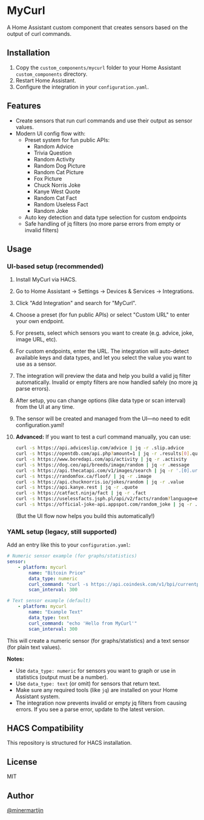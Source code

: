 # MyCurl

A Home Assistant custom component that creates sensors based on the output of curl commands.

## Installation

1. Copy the `custom_components/mycurl` folder to your Home Assistant `custom_components` directory.
2. Restart Home Assistant.
3. Configure the integration in your `configuration.yaml`.


## Features
- Create sensors that run curl commands and use their output as sensor values.
- Modern UI config flow with:
	- Preset system for fun public APIs:
		- Random Advice
		- Trivia Question
		- Random Activity
		- Random Dog Picture
		- Random Cat Picture
		- Fox Picture
		- Chuck Norris Joke
		- Kanye West Quote
		- Random Cat Fact
		- Random Useless Fact
		- Random Joke
  - Auto key detection and data type selection for custom endpoints
  - Safe handling of jq filters (no more parse errors from empty or invalid filters)


## Usage

### UI-based setup (recommended)

1. Install MyCurl via HACS.
2. Go to Home Assistant → Settings → Devices & Services → Integrations.
3. Click "Add Integration" and search for "MyCurl".
4. Choose a preset (for fun public APIs) or select "Custom URL" to enter your own endpoint.
5. For presets, select which sensors you want to create (e.g. advice, joke, image URL, etc).
6. For custom endpoints, enter the URL. The integration will auto-detect available keys and data types, and let you select the value you want to use as a sensor.
7. The integration will preview the data and help you build a valid jq filter automatically. Invalid or empty filters are now handled safely (no more jq parse errors).
8. After setup, you can change options (like data type or scan interval) from the UI at any time.
9. The sensor will be created and managed from the UI—no need to edit configuration.yaml!

5. **Advanced:** If you want to test a curl command manually, you can use:

	```bash
	curl -s https://api.adviceslip.com/advice | jq -r .slip.advice
	curl -s https://opentdb.com/api.php?amount=1 | jq -r .results[0].question
	curl -s https://www.boredapi.com/api/activity | jq -r .activity
	curl -s https://dog.ceo/api/breeds/image/random | jq -r .message
	curl -s https://api.thecatapi.com/v1/images/search | jq -r '.[0].url'
	curl -s https://randomfox.ca/floof/ | jq -r .image
	curl -s https://api.chucknorris.io/jokes/random | jq -r .value
	curl -s https://api.kanye.rest | jq -r .quote
	curl -s https://catfact.ninja/fact | jq -r .fact
	curl -s https://uselessfacts.jsph.pl/api/v2/facts/random?language=en | jq -r .text
	curl -s https://official-joke-api.appspot.com/random_joke | jq -r .setup
	```
	(But the UI flow now helps you build this automatically!)

### YAML setup (legacy, still supported)

Add an entry like this to your `configuration.yaml`:

```yaml
# Numeric sensor example (for graphs/statistics)
sensor:
	- platform: mycurl
		name: "Bitcoin Price"
		data_type: numeric
		curl_command: "curl -s https://api.coindesk.com/v1/bpi/currentprice/BTC.json | jq -r .bpi.USD.rate_float"
		scan_interval: 300

# Text sensor example (default)
	- platform: mycurl
		name: "Example Text"
		data_type: text
		curl_command: "echo 'Hello from MyCurl'"
		scan_interval: 300
```

This will create a numeric sensor (for graphs/statistics) and a text sensor (for plain text values).

**Notes:**
- Use `data_type: numeric` for sensors you want to graph or use in statistics (output must be a number).
- Use `data_type: text` (or omit) for sensors that return text.
- Make sure any required tools (like `jq`) are installed on your Home Assistant system.
- The integration now prevents invalid or empty jq filters from causing errors. If you see a parse error, update to the latest version.

## HACS Compatibility
This repository is structured for HACS installation.

## License
MIT

## Author
[@minermartijn](https://github.com/minermartijn)

